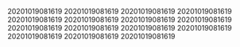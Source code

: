 20201019081619
20201019081619
20201019081619
20201019081619
20201019081619
20201019081619
20201019081619
20201019081619
20201019081619
20201019081619
20201019081619
20201019081619
20201019081619
20201019081619
20201019081619
